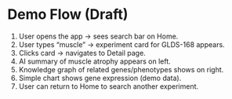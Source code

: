 # Demo Flow (Draft)

1. User opens the app → sees search bar on Home.
2. User types “muscle” → experiment card for GLDS-168 appears.
3. Clicks card → navigates to Detail page.
4. AI summary of muscle atrophy appears on left.
5. Knowledge graph of related genes/phenotypes shows on right.
6. Simple chart shows gene expression (demo data).
7. User can return to Home to search another experiment.
